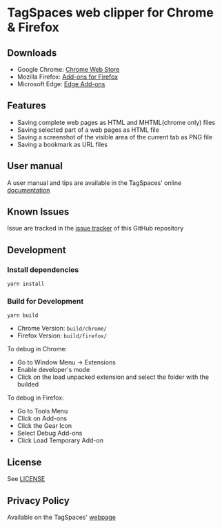 # TagSpaces web clipper for Chrome & Firefox

## Downloads

- Google Chrome: [Chrome Web Store](https://chrome.google.com/webstore/detail/tagspaces/ldalmgifdlgpiiadeccbcjojljeanhjk)
- Mozilla Firefox: [Add-ons for Firefox](https://addons.mozilla.org/en-US/firefox/addon/tagspaces/)
- Microsoft Edge: [Edge Add-ons](https://microsoftedge.microsoft.com/addons/detail/tagspaces-web-clipper/dinjgbhjngaockabnagbonbfinanjpdn)

## Features

- Saving complete web pages as HTML and MHTML(chrome only) files
- Saving selected part of a web pages as HTML file
- Saving a screenshot of the visible area of the current tab as PNG file
- Saving a bookmark as URL files

## User manual

A user manual and tips are available in the TagSpaces' online [documentation](https://docs.tagspaces.org/web-clipper)

## Known Issues

Issue are tracked in the [issue tracker](https://github.com/tagspaces/browser-extensions/issues) of this GitHub repository

## Development

### Install dependencies

```
yarn install
```

### Build for Development

```
yarn build
```

- Chrome Version: `build/chrome/`
- Firefox Version: `build/firefox/`

To debug in Chrome:

- Go to Window Menu -> Extensions
- Enable developer's mode
- Click on the load unpacked extension and select the folder with the builded

To debug in Firefox:

- Go to Tools Menu
- Click on Add-ons
- Click the Gear Icon
- Select Debug Add-ons
- Click Load Temporary Add-on

## License

See [LICENSE](./LICENSE)

## Privacy Policy

Available on the TagSpaces' [webpage](https://www.tagspaces.org/legal/privacy-webclipper/)

